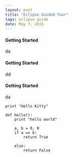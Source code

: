 ```yaml
---
layout: post
title: "Eclipse Guided Tour"
tags: eclipse guide
date: May 7, 2015
---
```

#### Getting Started
da
#### Getting Started
dd
#### Getting Started
da

`print "Hello Kitty"`

	def hello():
		print "hello world"
		
		a, b = 0, 0
		if a == b:
			return True
		
		else:
			return False